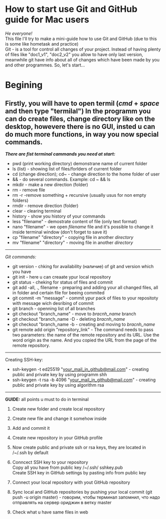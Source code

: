# How to start use Git and GitHub guide for Mac users
*He everyone!*  
This file I'll try to make a mini-guide how to use Git and GitHub (due to this is some like hometask and practice)  
Git - is a tool for control all changes of your project. Instead of having plenty of files like "doc1_v1", "doc2_v2" you allow to have only last version, meanwhile git have info about all of changes which have been made by you and other programmes. So, let's start...
# **Begining**
Firstly, you will have to open termil (*cmd* + *space* and then type "termilal")
In the programm you can do create files, change directory like on the desktop, howevere there is no GUI, insted u can do much more functions, in way you now special commands.
---
__*There are fist terminal cammands you need at start:*__
* pwd (print working directory) demonstrane name of current folder
* ls (list) - showing list of files/forlders of current folder
* cd (change direction); cd~ - change direction to the home folder of user
* && - do several commands. Example: cd ~ && ls
* mkdir - make a new direction (folder)
* rm - remove file
* rm -r -remove something + *r*ecursive (usually usus for non empty folders)
* rmdir - remove direction (folder)
* clear - clearing terminal
* history - show you history of your commands
* less "filename" - demostrate content of  file (only text format)
* nano "filename" - we open *filename* file and it's possible to change it inside terminal window (don't forget to save it)
* cp "filename" "directory" - copying file in another *directory*
* mv "filename" "directory" - moving file in another *directory*
---
_*Git commands:*_
- git version - chking for availability (наличие) of git and version which you have
- git init - here u can creaate ypur local repository
- git status - cheking for status of files and commit
- git add -all, ., filename - preparing and adding your  all changed files, all in folder and certain file for beeing commited
- git commit -m "message" - commit ypur pack of files to your repositoty with message wich desribing of commit
- git branch - openning list of all branches
- git checkout "branch_name" - move to *bracnh_name* branch
- git checkout "branch_name -D - deleting *bracnh_name* 
- git checkout "branch_name -b - creating and moving to *bracnh_name*
- git remote add origin "repository_link" - The command needs to pass two parameters: the name of the remote repository and its URL. Use the word origin as the name. And you copied the URL from the page of the remote repository.
---
Creating SSH-key:
* ssh-keygen -t ed25519 "your_mail_in_github@mail.com" - creating public and private key by using programm shh
* ssh-keygen -t rsa -b 4096 "your_mail_in_github@mail.com" - creating public and private key by using algorithm rsa
---
**GUIDE:**
all points u must to do in terminal
1. Create new folder and create local repository
2. Create new file and change it somehow inside
3. Add and commit it
4. Create new repository in your GitHub profile
5. Now create public and private ssh or rsa keys, they are located in /~/.ssh by default
6. Conncect SSH key to your repository  
    <dr>Copy all you have from public key /~/.ssh/ sshkey.pub  
    <dr>Create SSH key in GitHub settings by pasting info from public key  

6. Connect your local repository with yout GitHub repository
7. Sync local and GitHub repositories by pushing your local commit (git push -u origin master) -  говорим, чтобы терминал запомнил, что надо отправлять на сервер ориджин в ветку master  
8. Check what u have same files in web